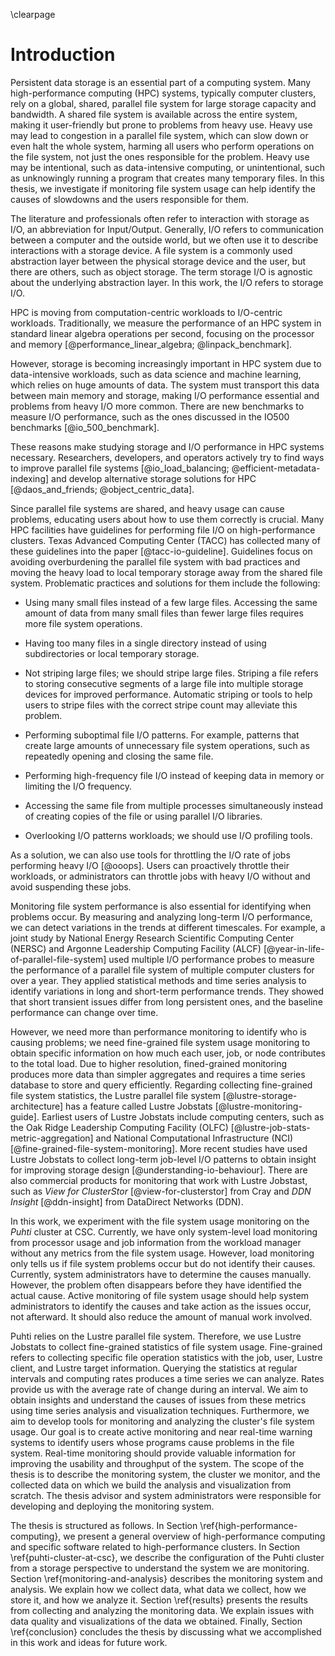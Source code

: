 \clearpage

# Introduction
<!-- TODO: add a figure to the introduction (monitoring, parallel file system) -->

Persistent data storage is an essential part of a computing system.
Many high-performance computing (HPC) systems, typically computer clusters, rely on a global, shared, parallel file system for large storage capacity and bandwidth.
A shared file system is available across the entire system, making it user-friendly but prone to problems from heavy use.
Heavy use may lead to congestion in a parallel file system, which can slow down or even halt the whole system, harming all users who perform operations on the file system, not just the ones responsible for the problem.
Heavy use may be intentional, such as data-intensive computing, or unintentional, such as unknowingly running a program that creates many temporary files.
In this thesis, we investigate if monitoring file system usage can help identify the causes of slowdowns and the users responsible for them.

The literature and professionals often refer to interaction with storage as I/O, an abbreviation for Input/Output.
Generally, I/O refers to communication between a computer and the outside world, but we often use it to describe interactions with a storage device.
A file system is a commonly used abstraction layer between the physical storage device and the user, but there are others, such as object storage.
The term storage I/O is agnostic about the underlying abstraction layer.
In this work, the I/O refers to storage I/O.

HPC is moving from computation-centric workloads to I/O-centric workloads.
Traditionally, we measure the performance of an HPC system in standard linear algebra operations per second, focusing on the processor and memory [@performance_linear_algebra; @linpack_benchmark].
<!-- A ranking is maintained on the TOP500 list [@top_500]. -->
However, storage is becoming increasingly important in HPC system due to data-intensive workloads, such as data science and machine learning, which relies on huge amounts of data.
The system must transport this data between main memory and storage, making I/O performance essential and problems from heavy I/O more common.
There are new benchmarks to measure I/O performance, such as the ones discussed in the IO500 benchmarks [@io_500_benchmark].
<!-- Ranking on IO500 list [@io_500]. -->
These reasons make studying storage and I/O performance in HPC systems necessary.
Researchers, developers, and operators actively try to find ways to improve parallel file systems [@io_load_balancing; @efficient-metadata-indexing] and develop alternative storage solutions for HPC [@daos_and_friends; @object_centric_data].

Since parallel file systems are shared, and heavy usage can cause problems, educating users about how to use them correctly is crucial.
Many HPC facilities have guidelines for performing file I/O on high-performance clusters.
Texas Advanced Computing Center (TACC) has collected many of these guidelines into the paper [@tacc-io-guideline].
Guidelines focus on avoiding overburdening the parallel file system with bad practices and moving the heavy load to local temporary storage away from the shared file system.
Problematic practices and solutions for them include the following:

* Using many small files instead of a few large files.
  Accessing the same amount of data from many small files than fewer large files requires more file system operations.

* Having too many files in a single directory instead of using subdirectories or local temporary storage.

* Not striping large files; we should stripe large files.
  Striping a file refers to storing consecutive segments of a large file into multiple storage devices for improved performance.
  Automatic striping or tools to help users to stripe files with the correct stripe count may alleviate this problem.

* Performing suboptimal file I/O patterns.
  For example, patterns that create large amounts of unnecessary file system operations, such as repeatedly opening and closing the same file.

* Performing high-frequency file I/O instead of keeping data in memory or limiting the I/O frequency.

* Accessing the same file from multiple processes simultaneously instead of creating copies of the file or using parallel I/O libraries.

* Overlooking I/O patterns workloads; we should use I/O profiling tools.

As a solution, we can also use tools for throttling the I/O rate of jobs performing heavy I/O [@ooops].
Users can proactively throttle their workloads, or administrators can throttle jobs with heavy I/O without and avoid suspending these jobs.

Monitoring file system performance is also essential for identifying when problems occur.
By measuring and analyzing long-term I/O performance, we can detect variations in the trends at different timescales.
For example, a joint study by National Energy Research Scientific Computing Center (NERSC) and Argonne Leadership Computing Facility (ALCF) [@year-in-life-of-parallel-file-system] used multiple I/O performance probes to measure the performance of a parallel file system of multiple computer clusters for over a year.
They applied statistical methods and time series analysis to identify variations in long and short-term performance trends.
They showed that short transient issues differ from long persistent ones, and the baseline performance can change over time.
<!-- Their work provides insight into understanding the behavior of parallel file systems, monitoring and analysis techniques of parallel file systems, and how to improve them. -->
<!-- They also mentioned different monitoring levels, such as application-level monitoring, file system workload monitoring, file system capacity and health monitoring, resource manager monitoring, and tracking changes and updates to the system. -->

However, we need more than performance monitoring to identify who is causing problems; we need fine-grained file system usage monitoring to obtain specific information on how much each user, job, or node contributes to the total load.
Due to higher resolution, fined-grained monitoring produces more data than simpler aggregates and requires a time series database to store and query efficiently.
Regarding collecting fine-grained file system statistics, the Lustre parallel file system [@lustre-storage-architecture] has a feature called Lustre Jobstats [@lustre-monitoring-guide].
Earliest users of Lustre Jobstats include computing centers, such as the Oak Ridge Leadership Computing Facility (OLFC) [@lustre-job-stats-metric-aggregation] and National Computational Infrastructure (NCI) [@fine-grained-file-system-monitoring].
More recent studies have used Lustre Jobstats to collect long-term job-level I/O patterns to obtain insight for improving storage design [@understanding-io-behaviour].
There are also commercial products for monitoring that work with Lustre Jobstast, such as *View for ClusterStor* [@view-for-clusterstor] from Cray and *DDN Insight* [@ddn-insight] from DataDirect Networks (DDN).

<!-- A discussion with the admins of Aalto Scientific Computing (SciComp) revealed that they use a commercial product, the *View for ClusterStor* from Cray [@view-for-clusterstor] -->

In this work, we experiment with the file system usage monitoring on the *Puhti* cluster at CSC.
Currently, we have only system-level load monitoring from processor usage and job information from the workload manager without any metrics from the file system usage.
However, load monitoring only tells us if file system problems occur but do not identify their causes.
Currently, system administrators have to determine the causes manually.
However, the problem often disappears before they have identified the actual cause.
Active monitoring of file system usage should help system administrators to identify the causes and take action as the issues occur, not afterward.
It should also reduce the amount of manual work involved.

Puhti relies on the Lustre parallel file system.
Therefore, we use Lustre Jobstats to collect fine-grained statistics of file system usage.
Fine-grained refers to collecting specific file operation statistics with the job, user, Lustre client, and Lustre target information.
Querying the statistics at regular intervals and computing rates produces a time series we can analyze.
Rates provide us with the average rate of change during an interval.
We aim to obtain insights and understand the causes of issues from these metrics using time series analysis and visualization techniques.
Furthermore, we aim to develop tools for monitoring and analyzing the cluster's file system usage.
Our goal is to create active monitoring and near real-time warning systems to identify users whose programs cause problems in the file system.
Real-time monitoring should provide valuable information for improving the usability and throughput of the system.
The scope of the thesis is to describe the monitoring system, the cluster we monitor, and the collected data on which we build the analysis and visualization from scratch.
The thesis advisor and system administrators were responsible for developing and deploying the monitoring system.

<!--
Additionally, we aim to provide information that can guide future procurements and configuration changes such that the investments and modifications improve the critical parts of the storage system.
-->

<!-- outline -->
The thesis is structured as follows.
In Section \ref{high-performance-computing}, we present a general overview of high-performance computing and specific software related to high-performance clusters.
In Section \ref{puhti-cluster-at-csc}, we describe the configuration of the Puhti cluster from a storage perspective to understand the system we are monitoring.
Section \ref{monitoring-and-analysis} describes the monitoring system and analysis.
We explain how we collect data, what data we collect, how we store it, and how we analyze it.
Section \ref{results} presents the results from collecting and analyzing the monitoring data.
We explain issues with data quality and visualizations of the data we obtained.
Finally, Section \ref{conclusion} concludes the thesis by discussing what we accomplished in this work and ideas for future work.

